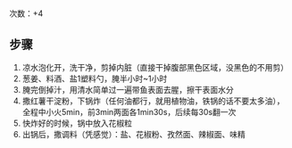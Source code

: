 ##
次数：+4

## 步骤
1. 凉水泡化开，洗干净，剪掉内脏（直接干掉腹部黑色区域，没黑色的不用剪）
2. 葱姜、料酒、盐1塑料勺，腌半小时~1小时
3. 腌完倒掉汁，用清水简单过一遍带鱼表面去腥，擦干表面水分
4. 撒红薯干淀粉，下锅炸（任何油都行，就用植物油，铁锅的话不要太多油），全程中小火5min，前3min两面各1min30s，后续每30s翻一次
5. 快炸好的时候，锅中放入花椒粒
6. 出锅后，撒调料（凭感觉）：盐、花椒粉、孜然面、辣椒面、味精

